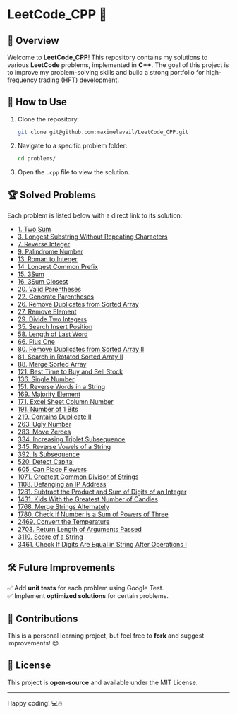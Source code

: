 # LeetCode_CPP 🚀

## 📌 Overview
Welcome to **LeetCode_CPP**! This repository contains my solutions to various **LeetCode** problems, implemented in **C++**. 
The goal of this project is to improve my problem-solving skills and build a strong portfolio for high-frequency trading (HFT) development.

## 🚀 How to Use

1. Clone the repository:
   ```bash
   git clone git@github.com:maximelavail/LeetCode_CPP.git
   ```
2. Navigate to a specific problem folder:
   ```bash
   cd problems/
   ```
3. Open the `.cpp` file to view the solution.

## 🏆 Solved Problems
Each problem is listed below with a direct link to its solution:

- [1. Two Sum](https://github.com/maximelavail/LeetCode_CPP/tree/main/problems/00001.%20Two%20Sum)  
- [3. Longest Substring Without Repeating Characters](https://github.com/maximelavail/LeetCode_CPP/tree/main/problems/00003.%20Longest%20Substring%20Without%20Repeating%20Characters)  
- [7. Reverse Integer](https://github.com/maximelavail/LeetCode_CPP/tree/main/problems/00007.%20Reverse%20Integer)  
- [9. Palindrome Number](https://github.com/maximelavail/LeetCode_CPP/tree/main/problems/00009.%20Palindrome%20Number)  
- [13. Roman to Integer](https://github.com/maximelavail/LeetCode_CPP/tree/main/problems/00013.%20Roman%20to%20Integer)  
- [14. Longest Common Prefix](https://github.com/maximelavail/LeetCode_CPP/tree/main/problems/00014.%20Longest%20Common%20Prefix)  
- [15. 3Sum](https://github.com/maximelavail/LeetCode_CPP/tree/main/problems/00015.%203Sum)  
- [16. 3Sum Closest](https://github.com/maximelavail/LeetCode_CPP/tree/main/problems/00016.%203Sum%20Closest)  
- [20. Valid Parentheses](https://github.com/maximelavail/LeetCode_CPP/tree/main/problems/00020.%20Valid%20Parentheses)  
- [22. Generate Parentheses](https://github.com/maximelavail/LeetCode_CPP/tree/main/problems/00022.%20Generate%20Parentheses)  
- [26. Remove Duplicates from Sorted Array](https://github.com/maximelavail/LeetCode_CPP/tree/main/problems/00026.%20Remove%20Duplicates%20from%20Sorted%20Array)  
- [27. Remove Element](https://github.com/maximelavail/LeetCode_CPP/tree/main/problems/00027.%20Remove%20Element)  
- [29. Divide Two Integers](https://github.com/maximelavail/LeetCode_CPP/tree/main/problems/00029.%20Divide%20Two%20Integers)  
- [35. Search Insert Position](https://github.com/maximelavail/LeetCode_CPP/tree/main/problems/00035.%20Search%20Insert%20Position)  
- [58. Length of Last Word](https://github.com/maximelavail/LeetCode_CPP/tree/main/problems/00058.%20Length%20of%20Last%20Word)  
- [66. Plus One](https://github.com/maximelavail/LeetCode_CPP/tree/main/problems/00066.%20Plus%20One)  
- [80. Remove Duplicates from Sorted Array II](https://github.com/maximelavail/LeetCode_CPP/tree/main/problems/00080.%20Remove%20Duplicates%20from%20Sorted%20Array%20II)  
- [81. Search in Rotated Sorted Array II](https://github.com/maximelavail/LeetCode_CPP/tree/main/problems/00081.%20Search%20in%20Rotated%20Sorted%20Array%20II)  
- [88. Merge Sorted Array](https://github.com/maximelavail/LeetCode_CPP/tree/main/problems/00088.%20Merge%20Sorted%20Array)  
- [121. Best Time to Buy and Sell Stock](https://github.com/maximelavail/LeetCode_CPP/tree/main/problems/00121.%20Best%20Time%20to%20Buy%20and%20Sell%20Stock)  
- [136. Single Number](https://github.com/maximelavail/LeetCode_CPP/tree/main/problems/00136.%20Single%20Number)  
- [151. Reverse Words in a String](https://github.com/maximelavail/LeetCode_CPP/tree/main/problems/00151.%20Reverse%20Words%20in%20a%20String)  
- [169. Majority Element](https://github.com/maximelavail/LeetCode_CPP/tree/main/problems/00169.%20Majority%20Element)  
- [171. Excel Sheet Column Number](https://github.com/maximelavail/LeetCode_CPP/tree/main/problems/00171.%20Excel%20Sheet%20Column%20Number)  
- [191. Number of 1 Bits](https://github.com/maximelavail/LeetCode_CPP/tree/main/problems/00191.%20Number%20of%201%20Bits)  
- [219. Contains Duplicate II](https://github.com/maximelavail/LeetCode_CPP/tree/main/problems/00219.%20Contains%20Duplicate%20II)  
- [263. Ugly Number](https://github.com/maximelavail/LeetCode_CPP/tree/main/problems/00263.%20Ugly%20Number)  
- [283. Move Zeroes](https://github.com/maximelavail/LeetCode_CPP/tree/main/problems/00283.%20Move%20Zeroes)  
- [334. Increasing Triplet Subsequence](https://github.com/maximelavail/LeetCode_CPP/tree/main/problems/00334.%20Increasing%20Triplet%20Subsequence)  
- [345. Reverse Vowels of a String](https://github.com/maximelavail/LeetCode_CPP/tree/main/problems/00345.%20Reverse%20Vowels%20of%20a%20String)  
- [392. Is Subsequence](https://github.com/maximelavail/LeetCode_CPP/tree/main/problems/00392.%20Is%20Subsequence)  
- [520. Detect Capital](https://github.com/maximelavail/LeetCode_CPP/tree/main/problems/00520.%20Detect%20Capital)  
- [605. Can Place Flowers](https://github.com/maximelavail/LeetCode_CPP/tree/main/problems/00605.%20Can%20Place%20Flowers)  
- [1071. Greatest Common Divisor of Strings](https://github.com/maximelavail/LeetCode_CPP/tree/main/problems/01071.%20Greatest%20Common%20Divisor%20of%20Strings)  
- [1108. Defanging an IP Address](https://github.com/maximelavail/LeetCode_CPP/tree/main/problems/01108.%20Defanging%20an%20IP%20Address)  
- [1281. Subtract the Product and Sum of Digits of an Integer](https://github.com/maximelavail/LeetCode_CPP/tree/main/problems/01281.%20Subtract%20the%20Product%20and%20Sum%20of%20Digits%20of%20an%20Integer)  
- [1431. Kids With the Greatest Number of Candies](https://github.com/maximelavail/LeetCode_CPP/tree/main/problems/01431.%20Kids%20With%20the%20Greatest%20Number%20of%20Candies)  
- [1768. Merge Strings Alternately](https://github.com/maximelavail/LeetCode_CPP/tree/main/problems/01768.%20Merge%20Strings%20Alternately)  
- [1780. Check if Number is a Sum of Powers of Three](https://github.com/maximelavail/LeetCode_CPP/tree/main/problems/01780.%20Check%20if%20Number%20is%20a%20Sum%20of%20Powers%20of%20Three)  
- [2469. Convert the Temperature](https://github.com/maximelavail/LeetCode_CPP/tree/main/problems/02469.%20Convert%20the%20Temperature)  
- [2703. Return Length of Arguments Passed](https://github.com/maximelavail/LeetCode_CPP/tree/main/problems/02703.%20Return%20Length%20of%20Arguments%20Passed)  
- [3110. Score of a String](https://github.com/maximelavail/LeetCode_CPP/tree/main/problems/03110.%20Score%20of%20a%20String)  
- [3461. Check If Digits Are Equal in String After Operations I](https://github.com/maximelavail/LeetCode_CPP/tree/main/problems/03461.%20Check%20If%20Digits%20Are%20Equal%20in%20String%20After%20Operations%20I)  



## 🛠️ Future Improvements
✅ Add **unit tests** for each problem using Google Test.  
✅ Implement **optimized solutions** for certain problems.  

## 🤝 Contributions
This is a personal learning project, but feel free to **fork** and suggest improvements! 😊

## 📜 License
This project is **open-source** and available under the MIT License.

---

Happy coding! 💻🔥

